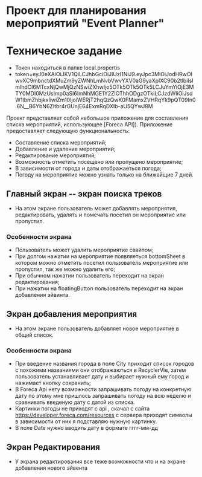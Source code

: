 # Проект для планирования мероприятий "Event Planner"

# Техническое задание
- Токен находиться в папке local.propertis
- token=eyJ0eXAiOiJKV1QiLCJhbGciOiJIUzI1NiJ9.eyJpc3MiOiJodHRwOlwvXC9mbnctdXMuZm9yZWNhLmNvbVwvYXV0aG9yaXplXC90b2tlbiIsImlhdCI6MTcxNjQwMjQzNSwiZXhwIjo5OTk5OTk5OTk5LCJuYmYiOjE3MTY0MDI0MzUsImp0aSI6ImNhMGE1Y2ZlOThhODgzOTkiLCJzdWIiOiJsdW1lbmZhbjkxIiwiZm10IjoiWERjT2hqQzQwK0FMamxZVHRqYk9pQT09In0.6N__B6YbN6Zltbr4rGUnjE64ExmRqDXIb-aU5QYwJ8M

Проект представляет собой небольшое приложение для составления списка мероприятий,
использующее [Foreca API]). Приложение предоставляет следующую функциональность:

- Составление списка мероприятий;
- Добавление и удаление мероприятий;
- Редактирование мероприятий;
- Возможность отметить посещено или пропущено мероприятие;
- В зависимости от города и даты отображаеться погода;
- Погоду на мероприятие можно узнать только на ближайщие 7 дней.

## Главный экран -- экран поиска треков

- На этом экране пользователь может добавлять мероприятия, редактировать, удалять и помечать посетил он мероприятие или пропустил.

### Особенности экрана

- Пользователь может удалить мероприятие свайпом;
- При долгом нажатии на мероприятие появляеться bottomSheet в котором можно отметить посетил пользователь мероприятие или пропустил,
  так же можно удалить его;
- При обычном нажатии пользователь переходит на экран редактирования;
- При нажатии на floatingButton пользователь переходит на экран добавления эйвинта.

## Экран добавления мероприятия
- На этом экране пользователь добавляет новое мероприятие в общий список.

### Особенности экрана
- При введение названия города в поле City приходит список городов с похожими названиями они отображаються в RecyclerVie,
  затем пользователь устанавливает дату и выбирает нужный ему город и нажимает кнопку сохранить;
- В Foreca Api нету возможности запрашивать погоду на конкретную дату по этому мне пришлось запрашивать погоду на всю неделю и сравнивать
  введеную дату с датой из списка.
- Картинки погоды не приходят с api , скачал с сайта https://developer.foreca.com/resources с сервера приходят символы в зависимости от них
  я подставляю нужную картинку.
- В поле Date нужно вводить дату в формате гггг-мм-дд


## Экран Редактирования
- У экрана редактирования все теже возможности что и на экране добавления нового эйвента

